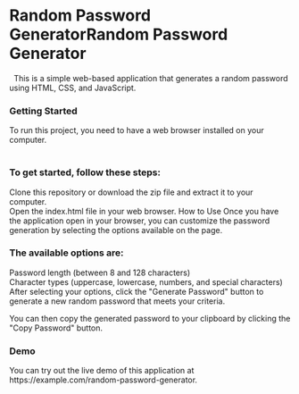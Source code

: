 <h1>Random Password GeneratorRandom Password Generator</h1>
&nbsp  This is a simple web-based application that generates a random password using HTML, CSS, and JavaScript.

<h3>Getting Started</h3>
To run this project, you need to have a web browser installed on your computer.
<br>
<br>
<h3>To get started, follow these steps:</h3>

Clone this repository or download the zip file and extract it to your computer.<br>
Open the index.html file in your web browser.
How to Use
Once you have the application open in your browser, you can customize the password generation by selecting the options available on the page.

<h3>The available options are:</h3>

Password length (between 8 and 128 characters)<br>
Character types (uppercase, lowercase, numbers, and special characters)<br>
After selecting your options, click the "Generate Password" button to generate a new random password that meets your criteria.<br>

You can then copy the generated password to your clipboard by clicking the "Copy Password" button.

<h3>Demo</h3>
You can try out the live demo of this application at https://example.com/random-password-generator.



